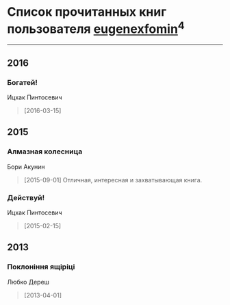# Список прочитанных книг пользователя [eugenexfomin](https://www.facebook.com/app_scoped_user_id/1056843617710592/)<sup>4</sup>
---

## 2016

### Богатей!
Ицхак Пинтосевич
> [2016-03-15] 



## 2015

### Алмазная колесница
Бори Акунин
> [2015-09-01] Отличная, интересная и захватывающая книга.


### Действуй!
Ицхак Пинтосевич
> [2015-02-15] 



## 2013

### Поклоніння ящіріці
Любко Дереш
> [2013-04-01] 




